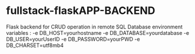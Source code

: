 # fullstack-flaskAPP-BACKEND
Flask backend for CRUD operation in remote SQL Database  environment variables : -e DB_HOST=yourhostname  -e DB_DATABASE=yourdatabase  -e DB_USER=yourUserID  -e DB_PASSWORD=yourPWD  -e DB_CHARSET=utf8mb4  
